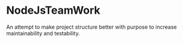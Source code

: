 # NodeJsTeamWork
An attempt to make project structure better with purpose to increase maintainability and testability.
